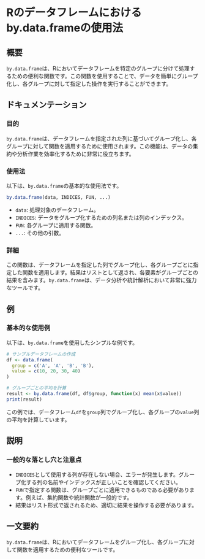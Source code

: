 <!--
Meta Description: # Rのデータフレームにおけるby.data.frameの使用法 ## 概要 `by.data.frame`は、Rにおいてデータフレームを特定のグループに分けて処理するための便利な関数です。この関数を使用することで、データを簡単にグループ化し、各グループに対して指定した操作を実行することができます。...
Meta Keywords: data, frame, indices, fun, group
-->

# Rのデータフレームにおけるby.data.frameの使用法

## 概要
`by.data.frame`は、Rにおいてデータフレームを特定のグループに分けて処理するための便利な関数です。この関数を使用することで、データを簡単にグループ化し、各グループに対して指定した操作を実行することができます。

## ドキュメンテーション

### 目的
`by.data.frame`は、データフレームを指定された列に基づいてグループ化し、各グループに対して関数を適用するために使用されます。この機能は、データの集約や分析作業を効率化するために非常に役立ちます。

### 使用法
以下は、`by.data.frame`の基本的な使用法です。

```R
by.data.frame(data, INDICES, FUN, ...)
```

- `data`: 処理対象のデータフレーム。
- `INDICES`: データをグループ化するための列名または列のインデックス。
- `FUN`: 各グループに適用する関数。
- `...`: その他の引数。

### 詳細
この関数は、データフレームを指定した列でグループ化し、各グループごとに指定した関数を適用します。結果はリストとして返され、各要素がグループごとの結果を含みます。`by.data.frame`は、データ分析や統計解析において非常に強力なツールです。

## 例

### 基本的な使用例

以下は、`by.data.frame`を使用したシンプルな例です。

```R
# サンプルデータフレームの作成
df <- data.frame(
  group = c('A', 'A', 'B', 'B'),
  value = c(10, 20, 30, 40)
)

# グループごとの平均を計算
result <- by.data.frame(df, df$group, function(x) mean(x$value))
print(result)
```

この例では、データフレーム`df`を`group`列でグループ化し、各グループの`value`列の平均を計算しています。

## 説明

### 一般的な落とし穴と注意点
- `INDICES`として使用する列が存在しない場合、エラーが発生します。グループ化する列の名前やインデックスが正しいことを確認してください。
- `FUN`で指定する関数は、グループごとに適用できるものである必要があります。例えば、集約関数や統計関数が一般的です。
- 結果はリスト形式で返されるため、適切に結果を操作する必要があります。

## 一文要約
`by.data.frame`は、Rにおいてデータフレームをグループ化し、各グループに対して関数を適用するための便利なツールです。